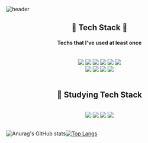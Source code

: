 ![header](https://capsule-render.vercel.app/api?type=waving&color=auto&height=300&section=header&text=Hello☺️%20I'm%20BE_DEV%20WOOJU&fontSize=50)

## <div align="center"> 🔧 Tech Stack 🔨<div>

#### <div align="center">Techs that I've used at least once</div>
</br>

<div align="center"><img src="https://img.shields.io/badge/Python-3766AB?style=flat-square&logo=Python&logoColor=white"/>  <img src="https://img.shields.io/badge/Dajngo-092E20?style=flat-square&logo=Django&logoColor=white"/>
<img src="https://img.shields.io/badge/JavaScript-F7DF1E?style=flat-square&logo=Javascript&logoColor=black"/>
<img src="https://img.shields.io/badge/TypeScript-3178C6?style=flat-square&logo=typescript&logoColor=white"/>
<img src="https://img.shields.io/badge/NestJS-E0234E?style=flat-square&logo=nestjs&logoColor=white"/>
<img src="https://img.shields.io/badge/Prisma-2D3748?style=flat-square&logo=Prisma&logoColor=white"/>
</br>
<img src="https://img.shields.io/badge/MySQL-4479A1?style=flat-square&logo=MySQL&logoColor=white"/>
<img src="https://img.shields.io/badge/Docker-2496ED?style=flat-square&logo=docker&logoColor=white"/>
<img src="https://img.shields.io/badge/PostgreSQL-4169E1?style=flat-square&logo=postgresql&logoColor=white"/>
<img src="https://img.shields.io/badge/Amazon AWS-2D0087?style=flat-square&logo=amazonaws&logoColor=white"/></div>
</br>

## <div align="center"> 📖 Studying Tech Stack </div>
</br>

<div align="center"> <img src="https://img.shields.io/badge/Prisma-2D3748?style=flat-square&logo=Prisma&logoColor=white"/>
<img src="https://img.shields.io/badge/Amazon AWS-2D0087?style=flat-square&logo=amazonaws&logoColor=white"/>
<img src="https://img.shields.io/badge/TypeScript-3178C6?style=flat-square&logo=typescript&logoColor=white"/>
<img src="https://img.shields.io/badge/NestJS-E0234E?style=flat-square&logo=nestjs&logoColor=white"/> </div>
  
</br>

![Anurag's GitHub stats](https://github-readme-stats.vercel.app/api?username=shinwooju&show_icons=true&theme=vue)[![Top Langs](https://github-readme-stats.vercel.app/api/top-langs/?username=shinwooju)](https://github.com/anuraghazra/github-readme-stats)
